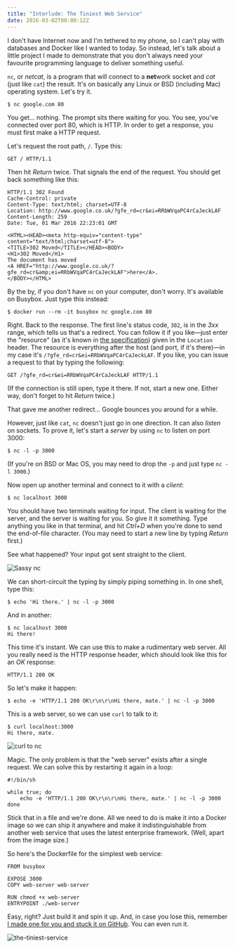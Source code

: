 ```yaml
---
title: "Interlude: The Tiniest Web Service"
date: 2016-03-02T08:00:12Z
---
```


I don't have Internet now and I'm tethered to my phone, so I can't play with databases and Docker like I wanted to today. So instead, let's talk about a little project I made to demonstrate that you don't always need your favourite programming language to deliver something useful.

`nc`, or *netcat*, is a program that will connect to a **net**work socket and *cat* (just like `cat`) the result. It's on basically any Linux or BSD (including Mac) operating system. Let's try it.

    $ nc google.com 80

You get… nothing. The prompt sits there waiting for you. You see, you've connected over port 80, which is HTTP. In order to get a response, you must first make a HTTP request.

Let's request the root path, `/`. Type this:

    GET / HTTP/1.1

Then hit *Return* twice. That signals the end of the request. You should get back something like this:

    HTTP/1.1 302 Found
    Cache-Control: private
    Content-Type: text/html; charset=UTF-8
    Location: http://www.google.co.uk/?gfe_rd=cr&ei=RRbWVqaPC4rCaJeckLAF
    Content-Length: 259
    Date: Tue, 01 Mar 2016 22:23:01 GMT

    <HTML><HEAD><meta http-equiv="content-type" content="text/html;charset=utf-8">
    <TITLE>302 Moved</TITLE></HEAD><BODY>
    <H1>302 Moved</H1>
    The document has moved
    <A HREF="http://www.google.co.uk/?gfe_rd=cr&amp;ei=RRbWVqaPC4rCaJeckLAF">here</A>.
    </BODY></HTML>

By the by, if you don't have `nc` on your computer, don't worry. It's available on Busybox. Just type this instead:

    $ docker run --rm -it busybox nc google.com 80

Right. Back to the response. The first line's status code, `302`, is in the *3xx* range, which tells us that's a redirect. You can follow it if you like—just enter the "resource" (as it's known in [the specification][RFC 2616]) given in the `Location` header. The resource is everything after the host (and port, if it's there)—in my case it's `/?gfe_rd=cr&ei=RRbWVqaPC4rCaJeckLAF`. If you like, you can issue a request to that by typing the following:

    GET /?gfe_rd=cr&ei=RRbWVqaPC4rCaJeckLAF HTTP/1.1

(If the connection is still open, type it there. If not, start a new one. Either way, don't forget to hit *Return* twice.)

That gave me another redirect… Google bounces you around for a while.

However, just like `cat`, `nc` doesn't just go in one direction. It can also *listen* on sockets. To prove it, let's start a *server* by using `nc` to listen on port 3000:

    $ nc -l -p 3000

(If you're on BSD or Mac OS, you may need to drop the `-p` and just type `nc -l 3000`.)

Now open up another terminal and connect to it with a *client*:

    $ nc localhost 3000

You should have two terminals waiting for input. The client is waiting for the server, and the server is waiting for you. So give it it something. Type anything you like in that terminal, and hit *Ctrl+D* when you're done to send the end-of-file character. (You may need to start a new line by typing *Return* first.)

See what happened? Your input got sent straight to the client.

![Sassy `nc`](http://assets.monospacedmonologues.com/2016-03-02+-+sassy+nc.png)

We can short-circuit the typing by simply piping something in. In one shell, type this:

    $ echo 'Hi there.' | nc -l -p 3000

And in another:

    $ nc localhost 3000
    Hi there!

This time it's instant. We can use this to make a rudimentary web server. All you really need is the HTTP response header, which should look like this for an *OK* response:

    HTTP/1.1 200 OK

So let's make it happen:

    $ echo -e 'HTTP/1.1 200 OK\r\n\r\nHi there, mate.' | nc -l -p 3000

This is a web server, so we can use `curl` to talk to it:

    $ curl localhost:3000
    Hi there, mate.

![`curl` to `nc`](http://assets.monospacedmonologues.com/2016-03-02+-+nc+to+curl.png)

Magic. The only problem is that the "web server" exists after a single request. We can solve this by restarting it again in a loop:

    #!/bin/sh

    while true; do
        echo -e 'HTTP/1.1 200 OK\r\n\r\nHi there, mate.' | nc -l -p 3000
    done

Stick that in a file and we're done. All we need to do is make it into a Docker image so we can ship it anywhere and make it indistinguishable from another web service that uses the latest enterprise framework. (Well, apart from the image size.)

So here's the Dockerfile for the simplest web service:

    FROM busybox

    EXPOSE 3000
    COPY web-server web-server

    RUN chmod +x web-server
    ENTRYPOINT ./web-server

Easy, right? Just build it and spin it up. And, in case you lose this, remember [I made one for you and stuck it on GitHub][the-tiniest-service]. You can even run it.

![the-tiniest-service](http://assets.monospacedmonologues.com/2016-03-02+-+the-tiniest-service.png)

[RFC 2616]: https://www.w3.org/Protocols/rfc2616/rfc2616.txt
[the-tiniest-service]: https://github.com/SamirTalwar/the-tiniest-service/tree/dockerfile
